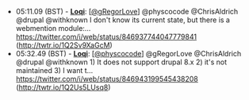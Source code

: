 * <a id="05:11.09">05:11.09 (BST)</a> - __[Loqi](https://github.com/Loqi)__: [<a href="https://twitter.com/gRegorLove">@gRegorLove</a>] @physcocode @ChrisAldrich @drupal @withknown I don't know its current state, but there is a webmention module:… https://twitter.com/i/web/status/846937744047779841 (http://twtr.io/1Q2Sv9XaGcM)
* <a id="05:32.49">05:32.49 (BST)</a> - __[Loqi](https://github.com/Loqi)__: [<a href="https://twitter.com/physcocode">@physcocode</a>] @gRegorLove @ChrisAldrich @drupal @withknown 1) It does not support drupal 8.x  2) it's not maintained  3) I want t… https://twitter.com/i/web/status/846943199545438208 (http://twtr.io/1Q2Us5LUsq8)
